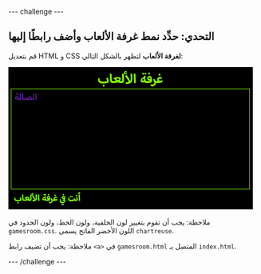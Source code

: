 \--- challenge \---

## التحدي: حدِّد نمط غرفة الألعاب وأضف رابطًا إليها

قم بتعديل HTML و CSS **لغرفة الألعاب** لتظهر بالشكل التالي:

![لقطة الشاشة](images/rooms-games-challenge.png)

ملاحظة: يجب أن تقوم بتغيير لون الخلفية، ولون الخط، ولون الحدود في `gamesroom.css`. اللون الأخضر الفاتح يسمى `chartreuse`.

ملاحظة: يجب أن تضيف رابط `<a>` في `gamesroom.html` المتصل بـ `index.html`.

\--- /challenge \---